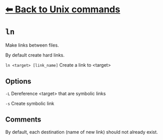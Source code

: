 # [⬅ Back	to Unix commands](unix.md)
# `ln`
Make links between files.

By default create hard links.

`ln <target> [link_name]` Create a link to &lt;target&gt;

## Options
`-L` Dereference &lt;target&gt; that are symbolic links

`-s` Create symbolic link

## Comments
By default, each destination (name of new link) should not already exist.
